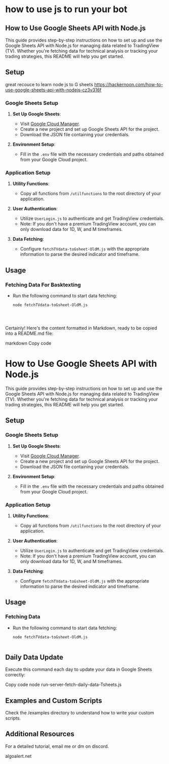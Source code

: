 # how to use js to run your bot


## How to Use Google Sheets API with Node.js

This guide provides step-by-step instructions on how to set up and use the Google Sheets API with Node.js for managing data related to TradingView (TV). Whether you're fetching data for technical analysis or tracking your trading strategies, this README will help you get started.

## Setup


great recouce to learn node js to G sheets
https://hackernoon.com/how-to-use-google-sheets-api-with-nodejs-cz3v316f

### Google Sheets Setup
1. **Set Up Google Sheets**:
   - Visit [Google Cloud Manager](https://console.cloud.google.com/).
   - Create a new project and set up Google Sheets API for the project.
   - Download the JSON file containing your credentials.

2. **Environment Setup**:
   - Fill in the `.env` file with the necessary credentials and paths obtained from your Google Cloud project.

### Application Setup
1. **Utility Functions**:
   - Copy all functions from `/utilfunctions` to the root directory of your application.

2. **User Authentication**:
   - Utilize `UserLogin.js` to authenticate and get TradingView credentials.
   - Note: If you don't have a premium TradingView account, you can only download data for 1D, W, and M timeframes.

3. **Data Fetching**:
   - Configure `fetchTVdata-toGsheet-OldM.js` with the appropriate information to parse the desired indicator and timeframe.

## Usage

### Fetching Data For Basktexting
- Run the following command to start data fetching:
  ```bash
  node fetchTVdata-toGsheet-OldM.js





Certainly! Here's the content formatted in Markdown, ready to be copied into a README.md file:

markdown
Copy code
# How to Use Google Sheets API with Node.js

This guide provides step-by-step instructions on how to set up and use the Google Sheets API with Node.js for managing data related to TradingView (TV). Whether you're fetching data for technical analysis or tracking your trading strategies, this README will help you get started.

## Setup

### Google Sheets Setup
1. **Set Up Google Sheets**:
   - Visit [Google Cloud Manager](https://console.cloud.google.com/).
   - Create a new project and set up Google Sheets API for the project.
   - Download the JSON file containing your credentials.

2. **Environment Setup**:
   - Fill in the `.env` file with the necessary credentials and paths obtained from your Google Cloud project.

### Application Setup
1. **Utility Functions**:
   - Copy all functions from `/utilfunctions` to the root directory of your application.

2. **User Authentication**:
   - Utilize `UserLogin.js` to authenticate and get TradingView credentials.
   - Note: If you don't have a premium TradingView account, you can only download data for 1D, W, and M timeframes.

3. **Data Fetching**:
   - Configure `fetchTVdata-toGsheet-OldM.js` with the appropriate information to parse the desired indicator and timeframe.

## Usage

### Fetching Data
- Run the following command to start data fetching:
  ```bash
  node fetchTVdata-toGsheet-OldM.js



## Daily Data Update

Execute this command each day to update your data in Google Sheets correctly:


Copy code
node run-server-fetch-daily-data-Tsheets.js


## Examples and Custom Scripts

Check the /examples directory to understand how to write your custom scripts.


## Additional Resources
For a detailed tutorial, email me or dm on discord.

algoalert.net